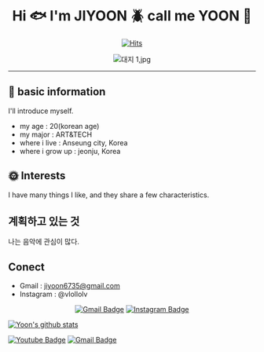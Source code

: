 <div align=center>
	
# Hi :fish: I'm JIYOON :beetle: call me YOON :tropical_fish:

[![Hits](https://hits.seeyoufarm.com/api/count/incr/badge.svg?url=https%3A%2F%2Fgithub.com%2Fzzsza)](https://hits.seeyoufarm.com) 

![대지 1,jpg](https://github.com/user-attachments/assets/bc82e3e4-b6d9-4489-a420-f5b2096a7a8a)

</div>

-----



## :wind_chime: basic information
I'll introduce myself.
* my age : 20(korean age)
* my major : ART&TECH
* where i live : Anseung city, Korea
* where i grow up : jeonju, Korea

## :sun_with_face: Interests
I have many things I like, and they share a few characteristics.

## 계획하고 있는 것
나는 음악에 관심이 많다. 

## Conect



* Gmail : jiyoon6735@gmail.com
* Instagram : @vlollolv

<div align=center>
	
[![Gmail Badge](https://img.shields.io/badge/Gmail-d14836?style=flat-square&logo=Gmail&logoColor=white&link=mailto:jiyoon6735@gmail.com)](mailto:jiyoon6735@gmail.com)
[![Instagram Badge](https://img.shields.io/badge/Instagram-%23E4405F?style=flat-square&logo=Instagram&logoColor=white&link=https://instagram.com/YOUR_INSTAGRAM_USERNAME)](https://instagram.com/YOUR_INSTAGRAM_USERNAME)

	
</div>



</div>

[![Yoon's github stats](https://github-readme-stats.vercel.app/api?username=bjy6735)](https://github.com/bjy6735)
	
  [![Youtube Badge](https://img.shields.io/badge/Youtube-ff0000?style=flat-square&logo=youtube&link=https://www.youtube.com/@foe-xx6yx)](https://www.youtube.com/@foe-xx6yx) [![Gmail Badge](https://img.shields.io/badge/Gmail-d14836?style=flat-square&logo=Gmail&logoColor=white&link=mailto:jiyoon6735@gmail.com)](jiyoon6735@gmail.com)

